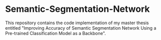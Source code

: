 # Semantic-Segmentation-Network
This repository contains the code implementation of my master thesis entitled "Improving Accuracy of Semantic Segmentation Network Using a Pre-trained Classification Model as a Backbone".
